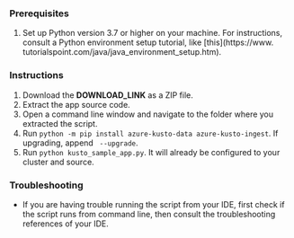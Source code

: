 ### Prerequisites

1. Set up Python version 3.7 or higher on your machine. For instructions, consult a Python environment setup tutorial, like [this](https://www.
   tutorialspoint.com/java/java_environment_setup.htm).

### Instructions

1. Download the **DOWNLOAD_LINK** as a ZIP file.
1. Extract the app source code.
1. Open a command line window and navigate to the folder where you extracted the script.
1. Run `python -m pip install azure-kusto-data azure-kusto-ingest`. If upgrading, append ` --upgrade`.
1. Run `python kusto_sample_app.py`. It will already be configured to your cluster and source.

### Troubleshooting

* If you are having trouble running the script from your IDE, first check if the script runs from command line, then consult the troubleshooting references of your IDE.